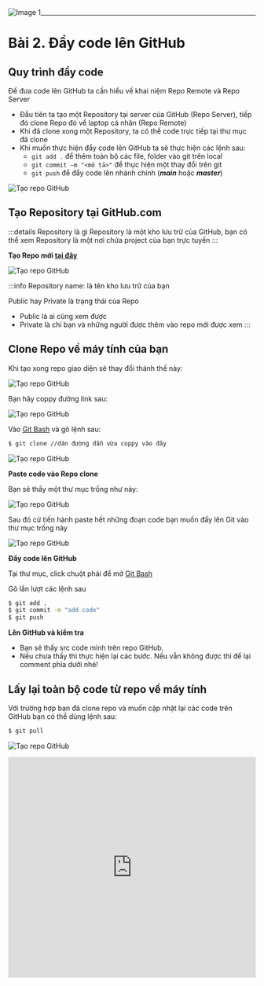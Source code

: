 <img src="https://count-viewer.vercel.app//api/blog/view?url=https://davisupers.web.app/github/session2.html" alt="Image 1" style="float: left">

---

# Bài 2. Đẩy code lên GitHub

## Quy trình đẩy code 

Để đưa code lên GitHub ta cần hiểu về khai niệm Repo Remote và Repo Server 
- Đầu tiên ta tạo một Repository tại server của GitHub (Repo Server), tiếp đó clone Repo đó về laptop cá nhân (Repo Remote)
- Khi đã clone xong một Repository, ta có thể code trực tiếp tại thư mục đã clone
- Khi muốn thực hiện đẩy code lên GitHub ta sẽ thực hiện các lệnh sau:
	- `git add .` để thêm toàn bộ các file, folder vào git trên local
	- `git commit –m "<mô tả>"` để thực hiện một thay đổi trên git
	- `git push` để đẩy code lên nhánh chính (***main*** hoặc ***master***)

![Tạo repo GitHub](https://github.com/theanishtar/images/blob/main/angurvad/github/session2/quytrinh.png?raw=true)

## Tạo Repository tại GitHub.com

:::details Repository là gì
Repository là một kho lưu trữ của GitHub, bạn có thể xem Repository là một nơi chứa project của bạn trực tuyến
:::

**Tạo Repo mới [tại đây](https://github.com/new)**

![Tạo repo GitHub](https://github.com/theanishtar/images/blob/main/angurvad/github/session2/taorepo.png?raw=true)

:::info
Repository name: là tên kho lưu trữ của bạn

Public hay Private là trạng thái của Repo
- Public là ai cũng xem được
- Private là chỉ bạn và những người được thêm vào repo mới được xem
:::

## Clone Repo về máy tính của bạn

Khi tạo xong repo giao diện sẽ thay đổi thành thế này:

![Tạo repo GitHub](https://github.com/theanishtar/images/blob/main/angurvad/github/session2/07b786ea9711424f1b00.jpg?raw=true)

Bạn hãy coppy đường link sau:

![Tạo repo GitHub](https://github.com/theanishtar/images/blob/main/angurvad/github/session2/5d7a5c5a4ea19bffc2b0.jpg?raw=true)

Vào [Git Bash](/github/session1.html#đang-nhap-vao-git) và gõ lệnh sau:

```bash
$ git clone //dán đường dẫn vừa coppy vào đây
```
![Tạo repo GitHub](https://github.com/theanishtar/images/blob/main/angurvad/github/session2/clonerepo.png?raw=true)

**Paste code vào Repo clone**

Bạn sẽ thấy một thư mục trống như này:

![Tạo repo GitHub](https://github.com/theanishtar/images/blob/main/angurvad/github/session2/pastecode.png?raw=true)

Sau đó cứ tiến hành paste hết những đoạn code bạn muốn đẩy lên Git vào thư mục trống này

![Tạo repo GitHub](https://github.com/theanishtar/images/blob/main/angurvad/github/session2/pastedone.png?raw=true)


**Đẩy code lên GitHub**

Tại thư mục, click chuột phải để mở [Git Bash](/github/session1.html#đang-nhap-vao-git)

Gõ lần lượt các lệnh sau

```bash
$ git add .
$ git commit -m "add code"
$ git push 
```

**Lên GitHub và kiểm tra**

- Bạn sẽ thấy src code mình trên repo GitHub.
- Nếu chưa thấy thì thực hiện lại các bước. Nếu vẫn không được thì để lại comment phía dưới nhé!


## Lấy lại toàn bộ code từ repo về máy tính

Với trường hợp bạn đã clone repo và muốn cập nhật lại các code trên GitHub bạn có thể dùng lệnh sau:

```bash
$ git pull
```
![Tạo repo GitHub](https://github.com/theanishtar/images/blob/main/angurvad/github/session2/pull.png?raw=true)

<iframe width="100%" height="450" src="https://www.youtube.com/embed/RV_jojt_2bo?si=KhYiTBJdNeHYFfMa" title="YouTube video player" frameborder="0" allow="accelerometer; autoplay; clipboard-write; encrypted-media; gyroscope; picture-in-picture; web-share" allowfullscreen></iframe>